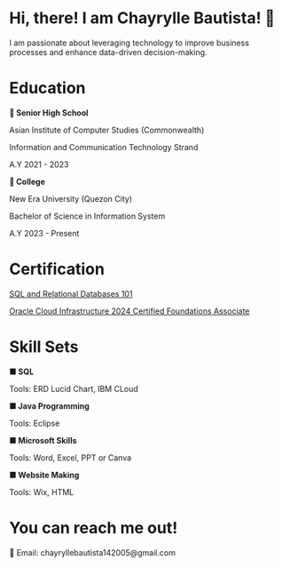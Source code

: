 <h1><b> Hi, there! I am Chayrylle Bautista! 👋 </b></h1>
<p> I am passionate about leveraging technology to improve business processes and enhance data-driven decision-making. </p>

<h1><b> Education </b></h1>
<p><b> 📍 Senior High School </b></p>
<p> Asian Institute of Computer Studies (Commonwealth) </p>
<p> Information and Communication Technology Strand </p>
<p> A.Y 2021 - 2023 </p>

<p><b> 📍 College </b></p>
<p> New Era University (Quezon City) </p>
<p> Bachelor of Science in Information System </p>
<p> A.Y 2023 - Present </p>

<h1> Certification </h1>
<a href="https://courses.cognitiveclass.ai/certificates/49b0ed6f2b57438daee08f43c3b00d7a"> SQL and Relational Databases 101 </a>
<p> <a href="
https://catalog-education.oracle.com/ords/certview/sharebadge id=43461A44D83433E82A79997339DCF5653BA053B27A8A025388C9411079C3AD8F&fbclid=IwY2xjawHCiFJleHRuA2FlbQIxMQABHSak576MQB7o8rDwLfo0unoSD5xY0ySANK3veHojhEbeIMoQuupIPn_mJw_aem__aPPMTTRUiRTSvr1VPt8QA"> Oracle Cloud Infrastructure 2024 Certified Foundations Associate </a></p>

<h1><b> Skill Sets </b></h1>
<p><b> ■ SQL </b></p>
<p> Tools: ERD Lucid Chart, IBM CLoud </p>
<p><b> ■ Java Programming </b></p>
<p> Tools: Eclipse </p>
<p><b> ■ Microsoft Skills </b></p>
<p> Tools: Word, Excel, PPT or Canva </p>
<p><b> ■ Website Making </b></p>
<p> Tools: Wix, HTML </p>

<h1> You can reach me out! </h1>
<p> 📧 Email: chayryllebautista142005@gmail.com </p>
